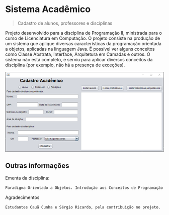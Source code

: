 # Sistema Acadêmico
> Cadastro de alunos, professores e disciplinas


Projeto desenvolvido para a disciplina de Programação II, ministrada para o curso de Licenciatura em Computação. O projeto consiste na produção de um sistema que aplique diversas características da programação orientada a objetos, aplicadas na linguagem Java. É possível ver alguns conceitos como Classe Abstrata, Interface, Arquitetura em Camadas e outros. O sistema não está completo, e serviu para aplicar diversos conceitos da disciplina (por exemplo, não há a presença de exceções).

![](header.png)

## Outras informações

Ementa da disciplina:

```sh
Paradigma Orientado a Objetos. Introdução aos Conceitos de Programação Orientada a Objeto. Tipos Abstratos de Dados. Classificação. Poliformismo. Herança. Conceitos de Objetos e Mensagens. Classes. Subclasses. Metaclasses. Linguagem orientada a Objeto e Aplicação de Técnicas de Programação Orientada a Objeto.
```

Agradecimentos

```sh
Estudantes Cauã Cunha e Sérgio Ricardo, pela contribuição no projeto.
```
